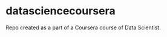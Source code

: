 datasciencecoursera
===================

Repo created as a part of a Coursera course of Data Scientist.
